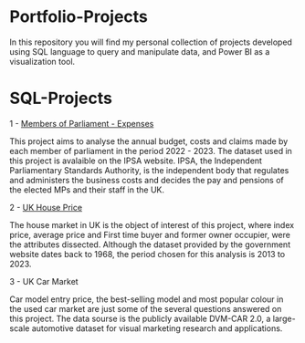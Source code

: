 # Portfolio-Projects

In this repository you will find my personal collection of projects developed using SQL language to query and manipulate data, and Power BI as a visualization tool.

# SQL-Projects

1 - [Members of Parliament - Expenses](https://github.com/GleiAzevedo/Members-of-Parliament)

This project aims to analyse the annual budget, costs and claims made by each member of parliament in the period 2022 - 2023. The dataset used in this project is avalaible on the IPSA website. IPSA, the Independent Parliamentary Standards Authority, is the independent body that regulates and administers the business costs and decides the pay and pensions of the elected MPs and their staff in the UK.

2 - [UK House Price]()

The house market in UK is the object of interest of this project, where index price, average price and First time buyer and former owner occupier, were the attributes dissected. Although the dataset provided by the government website dates back to 1968, the period chosen for this analysis is 2013 to 2023.

3 - UK Car Market

Car model entry price, the best-selling model and most popular colour in the used car market are just some of the several questions answered on this project. The data sourse is the publicly available DVM-CAR 2.0, a large-scale automotive dataset for visual marketing research and applications. 

